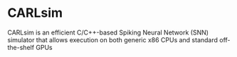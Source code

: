 CARLsim
=======

CARLsim is an efficient C/C++-based Spiking Neural Network (SNN) simulator that allows execution on both generic x86 CPUs and standard off-the-shelf GPUs
